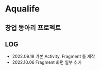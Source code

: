 # Aqualife
## 창업 동아리 프로젝트

## LOG
- 2022.09.18 기본 Activity, Fragment 틀 제작
- 2022.10.06 Fragment 화면 일부 추가
